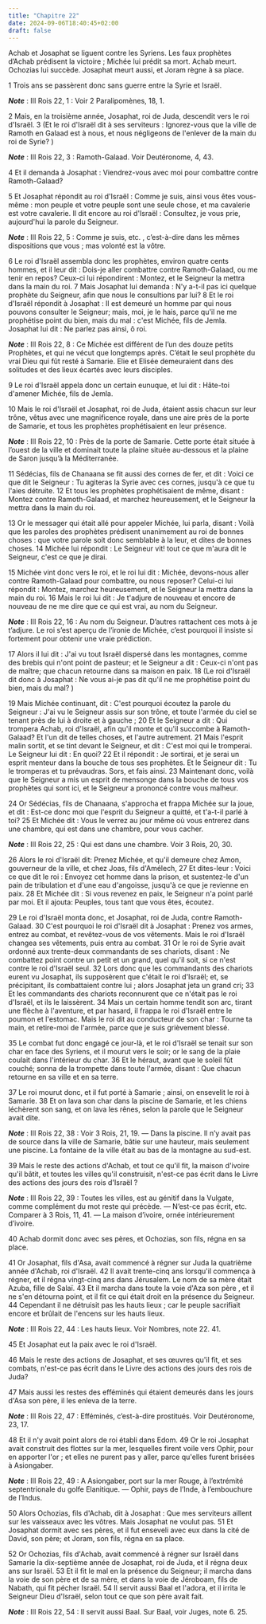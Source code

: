 ```yaml
---
title: "Chapitre 22"
date: 2024-09-06T18:40:45+02:00
draft: false
---
```



Achab et Josaphat se liguent contre les Syriens.
Les faux prophètes d’Achab prédisent la victoire ; Michée lui prédit sa mort.
Achab meurt.
Ochozias lui succède.
Josaphat meurt aussi, et Joram règne à sa place.


1 Trois ans se passèrent donc sans guerre entre la Syrie et Israël.

***Note*** :  III Rois 22, 1 : Voir 2 Paralipomènes, 18, 1.

2 Mais, en la troisième année, Josaphat, roi de Juda, descendit vers le roi d'Israël. 3 (Et le roi d'Israël dit à ses serviteurs : Ignorez-vous que la ville de Ramoth en Galaad est à nous, et nous négligeons de l'enlever de la main du roi de Syrie? )

***Note*** :  III Rois 22, 3 : Ramoth-Galaad. Voir Deutéronome, 4, 43.

4 Et il demanda à Josaphat : Viendrez-vous avec moi pour combattre contre Ramoth-Galaad?


5 Et Josaphat répondit au roi d'Israël : Comme je suis, ainsi vous êtes vous-même : mon peuple et votre peuple sont une seule chose, et ma cavalerie est votre cavalerie. Il dit encore au roi d'Israël : Consultez, je vous prie, aujourd'hui la parole du Seigneur.

***Note*** :  III Rois 22, 5 : Comme je suis, etc. , c’est-à-dire dans les mêmes dispositions que vous ; mas volonté est la vôtre.

6 Le roi d'Israël assembla donc les prophètes, environ quatre cents hommes, et il leur dit : Dois-je aller combattre contre Ramoth-Galaad, ou me tenir en repos? Ceux-ci lui répondirent : Montez, et le Seigneur la mettra dans la main du roi. 7 Mais Josaphat lui demanda : N'y a-t-il pas ici quelque prophète du Seigneur, afin que nous le consultions par lui? 8 Et le roi d'Israël répondit à Josaphat : Il est demeuré un homme par qui nous pouvons consulter le Seigneur; mais, moi, je le hais, parce qu'il ne me prophétise point du bien, mais du mal : c'est Michée, fils de Jemla. Josaphat lui dit : Ne parlez pas ainsi, ô roi.

***Note*** :  III Rois 22, 8 : Ce Michée est différent de l’un des douze petits Prophètes, et qui ne vécut que longtemps après. C’était le seul prophète du vrai Dieu qui fût resté à Samarie. Elie et Elisée demeuraient dans des solitudes et des lieux écartés avec leurs disciples.

9 Le roi d'Israël appela donc un certain eunuque, et lui dit : Hâte-toi d'amener Michée, fils de Jemla.


10 Mais le roi d'Israël et Josaphat, roi de Juda, étaient assis chacun sur leur trône, vêtus avec une magnificence royale, dans une aire près de la porte de Samarie, et tous les prophètes prophétisaient en leur présence.

***Note*** :  III Rois 22, 10 : Près de la porte de Samarie. Cette porte était située à l’ouest de la ville et dominait toute la plaine située au-dessous et la plaine de Saron jusqu’à la Méditerranée.

11 Sédécias, fils de Chanaana se fit aussi des cornes de fer, et dit : Voici ce que dit le Seigneur : Tu agiteras la Syrie avec ces cornes, jusqu'à ce que tu l'aies détruite. 12 Et tous les prophètes prophétisaient de même, disant : Montez contre Ramoth-Galaad, et marchez heureusement, et le Seigneur la mettra dans la main du roi.


13 Or le messager qui était allé pour appeler Michée, lui parla, disant : Voilà que les paroles des prophètes prédisent unanimement au roi de bonnes choses : que votre parole soit donc semblable à la leur, et dites de bonnes choses. 14 Michée lui répondit : Le Seigneur vit! tout ce que m'aura dit le Seigneur, c'est ce que je dirai.


15 Michée vint donc vers le roi, et le roi lui dit : Michée, devons-nous aller contre Ramoth-Galaad pour combattre, ou nous reposer? Celui-ci lui répondit : Montez, marchez heureusement, et le Seigneur la mettra dans la main du roi. 16 Mais le roi lui dit : Je t'adjure de nouveau et encore de nouveau de ne me dire que ce qui est vrai, au nom du Seigneur.

***Note*** :  III Rois 22, 16 : Au nom du Seigneur. D’autres rattachent ces mots à je t’adjure. Le roi s’est aperçu de l’ironie de Michée, c’est pourquoi il insiste si fortement pour obtenir une vraie prédiction.

17 Alors il lui dit : J'ai vu tout Israël dispersé dans les montagnes, comme des brebis qui n'ont point de pasteur; et le Seigneur a dit : Ceux-ci n'ont pas de maître; que chacun retourne dans sa maison en paix. 18 (Le roi d'Israël dit donc à Josaphat : Ne vous ai-je pas dit qu'il ne me prophétise point du bien, mais du mal? )


19 Mais Michée continuant, dit : C'est pourquoi écoutez la parole du Seigneur : J'ai vu le Seigneur assis sur son trône, et toute l'armée du ciel se tenant près de lui à droite et à gauche ; 20 Et le Seigneur a dit : Qui trompera Achab, roi d'Israël, afin qu'il monte et qu'il succombe à Ramoth-Galaad? Et l'un dit de telles choses, et l'autre autrement. 21 Mais l'esprit malin sortit, et se tint devant le Seigneur, et dit : C'est moi qui le tromperai. Le Seigneur lui dit : En quoi? 22 Et il répondit : Je sortirai, et je serai un esprit menteur dans la bouche de tous ses prophètes. Et le Seigneur dit : Tu le tromperas et tu prévaudras. Sors, et fais ainsi. 23 Maintenant donc, voilà que le Seigneur a mis un esprit de mensonge dans la bouche de tous vos prophètes qui sont ici, et le Seigneur a prononcé contre vous malheur.


24 Or Sédécias, fils de Chanaana, s'approcha et frappa Michée sur la joue, et dit : Est-ce donc moi que l'esprit du Seigneur a quitté, et t'a-t-il parlé à toi? 25 Et Michée dit : Vous le verrez au jour même où vous entrerez dans une chambre, qui est dans une chambre, pour vous cacher.

***Note*** :  III Rois 22, 25 : Qui est dans une chambre. Voir 3 Rois, 20, 30.

26 Alors le roi d'Israël dit: Prenez Michée, et qu'il demeure chez Amon, gouverneur de la ville, et chez Joas, fils d'Amélech, 27 Et dites-leur : Voici ce que dit le roi : Envoyez cet homme dans la prison, et sustentez-le d'un pain de tribulation et d'une eau d'angoisse, jusqu'à ce que je revienne en paix. 28 Et Michée dit : Si vous revenez en paix, le Seigneur n'a point parlé par moi. Et il ajouta: Peuples, tous tant que vous êtes, écoutez.


29 Le roi d'Israël monta donc, et Josaphat, roi de Juda, contre Ramoth-Galaad. 30 C'est pourquoi le roi d'Israël dit à Josaphat : Prenez vos armes, entrez au combat, et revêtez-vous de vos vêtements. Mais le roi d'Israël changea ses vêtements, puis entra au combat. 31 Or le roi de Syrie avait ordonné aux trente-deux commandants de ses chariots, disant : Ne combattez point contre un petit et un grand, quel qu'il soit, si ce n'est contre le roi d'Israël seul. 32 Lors donc que les commandants des chariots eurent vu Josaphat, ils supposèrent que c'était le roi d'Israël; et, se précipitant, ils combattaient contre lui ; alors Josaphat jeta un grand cri; 33 Et les commandants des chariots reconnurent que ce n'était pas le roi d'Israël, et ils le laissèrent. 34 Mais un certain homme tendit son arc, tirant une flèche à l'aventure, et par hasard, il frappa le roi d'Israël entre le poumon et l'estomac. Mais le roi dit au conducteur de son char : Tourne ta main, et retire-moi de l'armée, parce que je suis grièvement blessé.

35 Le combat fut donc engagé ce jour-là, et le roi d'Israël se tenait sur son char en face des Syriens, et il mourut vers le soir; or le sang de la plaie coulait dans l'intérieur du char. 36 Et le héraut, avant que le soleil fût couché; sonna de la trompette dans toute l'armée, disant : Que chacun retourne en sa ville et en sa terre.


37 Le roi mourut donc, et il fut porté à Samarie ; ainsi, on ensevelit le roi à Samarie. 38 Et on lava son char dans la piscine de Samarie, et les chiens léchèrent son sang, et on lava les rênes, selon la parole que le Seigneur avait dite.

***Note*** :  III Rois 22, 38 : Voir 3 Rois, 21, 19. ― Dans la piscine. Il n’y avait pas de source dans la ville de Samarie, bâtie sur une hauteur, mais seulement une piscine. La fontaine de la ville était au bas de la montagne au sud-est.


39 Mais le reste des actions d'Achab, et tout ce qu'il fit, la maison d'ivoire qu'il bâtit, et toutes les villes qu'il construisit, n'est-ce pas écrit dans le Livre des actions des jours des rois d'Israël ?

***Note*** :  III Rois 22, 39 : Toutes les villes, est au génitif dans la Vulgate, comme complément du mot reste qui précède. ― N’est-ce pas écrit, etc. Comparer à 3 Rois, 11, 41. ― La maison d’ivoire, ornée intérieurement d’ivoire.

40 Achab dormit donc avec ses pères, et Ochozias, son fils, régna en sa place.


41 Or Josaphat, fils d'Asa, avait commencé à régner sur Juda la quatrième année d'Achab, roi d'Israël. 42 Il avait trente-cinq ans lorsqu'il commença à régner, et il régna vingt-cinq ans dans Jérusalem. Le nom de sa mère était Azuba, fille de Salaï. 43 Et il marcha dans toute la voie d'Aza son père , et il ne s'en détourna point, et il fit ce qui était droit en la présence du Seigneur. 44 Cependant il ne détruisit pas les hauts lieux ; car le peuple sacrifiait encore et brûlait de l'encens sur les hauts lieux.

***Note*** :  III Rois 22, 44 : Les hauts lieux. Voir Nombres, note 22. 41.

45 Et Josaphat eut la paix avec le roi d'Israël.


46 Mais le reste des actions de Josaphat, et ses œuvres qu'il fit, et ses combats, n'est-ce pas écrit dans le Livre des actions des jours des rois de Juda?


47 Mais aussi les restes des efféminés qui étaient demeurés dans les jours d'Asa son père, il les enleva de la terre.

***Note*** :  III Rois 22, 47 : Efféminés, c’est-à-dire prostitués. Voir Deutéronome, 23, 17.

48 Et il n'y avait point alors de roi établi dans Edom. 49 Or le roi Josaphat avait construit des flottes sur la mer, lesquelles firent voile vers Ophir, pour en apporter l'or ; et elles ne purent pas y aller, parce qu'elles furent brisées à Asiongaber.

***Note*** :  III Rois 22, 49 : A Asiongaber, port sur la mer Rouge, à l’extrémité septentrionale du golfe Elanitique. ― Ophir, pays de l’Inde, à l’embouchure de l’Indus.

50 Alors Ochozias, fils d'Achab, dit à Josaphat : Que mes serviteurs aillent sur les vaisseaux avec les vôtres. Mais Josaphat ne voulut pas. 51 Et Josaphat dormit avec ses pères, et il fut enseveli avec eux dans la cité de David, son père; et Joram, son fils, régna en sa place.


52 Or Ochozias, fils d'Achab, avait commencé à régner sur Israël dans Samarie la dix-septième année de Josaphat, roi de Juda, et il régna deux ans sur Israël. 53 Et il fit le mal en la présence du Seigneur; il marcha dans la voie de son père et de sa mère, et dans la voie de Jéroboam, fils de Nabath, qui fit pécher Israël. 54 Il servit aussi Baal et l'adora, et il irrita le Seigneur Dieu d'Israël, selon tout ce que son père avait fait.

***Note*** :  III Rois 22, 54 : Il servit aussi Baal. Sur Baal, voir Juges, note 6. 25.
